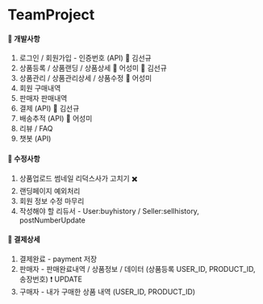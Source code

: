 # TeamProject

#### :pushpin: 개발사항
1. 로그인 / 회원가입 - 인증번호 (API) :man: 김선규
2. 상품등록 / 상품랜딩 / 상품상세 :woman: 어성미 :man: 김선규
3. 상품관리 / 상품관리상세 / 상품수정 :woman: 어성미
4. 회원 구매내역
5. 판매자 판매내역
6. 결제 (API) :man: 김선규
7. 배송추적 (API) :woman: 어성미
8. 리뷰 / FAQ
9. 챗봇 (API)

#### :pushpin: 수정사항
1. 상품업로드 썸네일 리덕스사가 고치기 :heavy_multiplication_x:
2. 랜딩페이지 예외처리
3. 회원 정보 수정 마무리
4. 작성해야 할 리듀서 - User:buyhistory / Seller:sellhistory, postNumberUpdate

#### :memo: 결제상세
1. 결제완료 - payment 저장
2. 판매자 - 판매완료내역 / 상품정보 / 데이터 (상품등록 USER_ID, PRODUCT_ID, 송장번호) :heavy_exclamation_mark: UPDATE
3. 구매자 - 내가 구매한 상품 내역 (USER_ID, PRODUCT_ID)